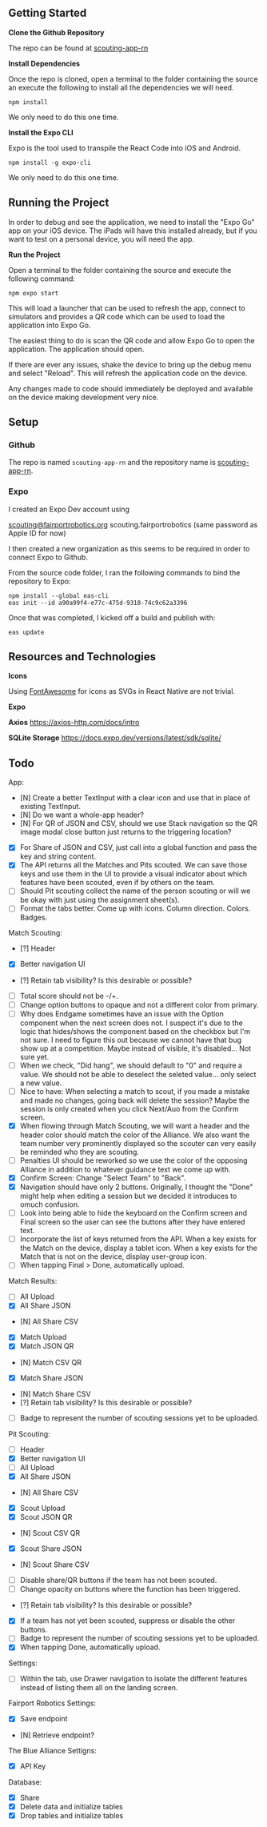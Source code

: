 ## Getting Started

**Clone the Github Repository**

The repo can be found at [scouting-app-rn](https://github.com/FairportRobotics/scouting-app-rn)

**Install Dependencies**

Once the repo is cloned, open a terminal to the folder containing the source an execute the following to install all the dependencies we will need.

```
npm install
```

We only need to do this one time.

**Install the Expo CLI**

Expo is the tool used to transpile the React Code into iOS and Android.

```
npm install -g expo-cli
```

We only need to do this one time.

## Running the Project

In order to debug and see the application, we need to install the "Expo Go" app on your iOS device. The iPads will have this installed already, but if you want to test on a personal device, you will need the app.

**Run the Project**

Open a terminal to the folder containing the source and execute the following command:

```
npm expo start
```

This will load a launcher that can be used to refresh the app, connect to simulators and provides a QR code which can be used to load the application into Expo Go.

The easiest thing to do is scan the QR code and allow Expo Go to open the application. The application should open.

If there are ever any issues, shake the device to bring up the debug menu and select "Reload". This will refresh the application code on the device.

Any changes made to code should immediately be deployed and available on the device making development very nice.

## Setup

### Github

The repo is named `scouting-app-rn` and the repository name is [scouting-app-rn](https://github.com/FairportRobotics/scouting-app-rn).

### Expo

I created an Expo Dev account using

scouting@fairportrobotics.org
scouting.fairportrobotics
(same password as Apple ID for now)

I then created a new organization as this seems to be required in order to connect Expo to Github.

From the source code folder, I ran the following commands to bind the repository to Expo:

```
npm install --global eas-cli
eas init --id a90a99f4-e77c-475d-9318-74c9c62a3396
```

Once that was completed, I kicked off a build and publish with:

```
eas update
```

## Resources and Technologies

**Icons**

Using [FontAwesome](https://fontawesome.com/search?o=r&m=free) for icons as SVGs in React Native are not trivial.

**Expo**

**Axios**
https://axios-http.com/docs/intro

**SQLite Storage**
https://docs.expo.dev/versions/latest/sdk/sqlite/

## Todo

App:

- [N] Create a better TextInput with a clear icon and use that in place of existing TextInput.
- [N] Do we want a whole-app header?
- [N] For QR of JSON and CSV, should we use Stack navigation so the QR image modal close button just returns to the triggering location?
- [x] For Share of JSON and CSV, just call into a global function and pass the key and string content.
- [x] The API returns all the Matches and Pits scouted. We can save those keys and use them in the UI to provide a visual indicator about which features have been scouted, even if by others on the team.
- [ ] Should Pit scouting collect the name of the person scouting or will we be okay with just using the assignment sheet(s).
- [ ] Format the tabs better. Come up with icons. Column direction. Colors. Badges.

Match Scouting:

- [?] Header
- [x] Better navigation UI
- [?] Retain tab visibility? Is this desirable or possible?
- [ ] Total score should not be -/+.
- [ ] Change option buttons to opaque and not a different color from primary.
- [ ] Why does Endgame sometimes have an issue with the Option component when the next screen does not. I suspect it's due to the logic that hides/shows the component based on the checkbox but I'm not sure. I need to figure this out because we cannot have that bug show up at a competition. Maybe instead of visible, it's disabled... Not sure yet.
- [ ] When we check, "Did hang", we should default to "0" and require a value. We should not be able to deselect the seleted value... only select a new value.
- [ ] Nice to have: When selecting a match to scout, if you made a mistake and made no changes, going back will delete the session? Maybe the session is only created when you click Next/Auo from the Confirm screen.
- [x] When flowing through Match Scouting, we will want a header and the header color should match the color of the Alliance. We also want the team number very prominently displayed so the scouter can very easily be reminded who they are scouting.
- [ ] Penalties UI should be reworked so we use the color of the opposing Alliance in addition to whatever guidance text we come up with.
- [x] Confirm Screen: Change "Select Team" to "Back".
- [x] Navigation should have only 2 buttons. Originally, I thought the "Done" might help when editing a session but we decided it introduces to omuch confusion.
- [ ] Look into being able to hide the keyboard on the Confirm screen and Final screen so the user can see the buttons after they have entered text.
- [ ] Incorporate the list of keys returned from the API. When a key exists for the Match on the device, display a tablet icon. When a key exists for the Match that is not on the device, display user-group icon.
- [ ] When tapping Final > Done, automatically upload.

Match Results:

- [ ] All Upload
- [x] All Share JSON
- [N] All Share CSV
- [x] Match Upload
- [x] Match JSON QR
- [N] Match CSV QR
- [x] Match Share JSON
- [N] Match Share CSV
- [?] Retain tab visibility? Is this desirable or possible?
- [ ] Badge to represent the number of scouting sessions yet to be uploaded.

Pit Scouting:

- [ ] Header
- [x] Better navigation UI
- [ ] All Upload
- [x] All Share JSON
- [N] All Share CSV
- [x] Scout Upload
- [x] Scout JSON QR
- [N] Scout CSV QR
- [x] Scout Share JSON
- [N] Scout Share CSV
- [ ] Disable share/QR buttons if the team has not been scouted.
- [ ] Change opacity on buttons where the function has been triggered.
- [?] Retain tab visibility? Is this desirable or possible?
- [x] If a team has not yet been scouted, suppress or disable the other buttons.
- [ ] Badge to represent the number of scouting sessions yet to be uploaded.
- [x] When tapping Done, automatically upload.

Settings:

- [ ] Within the tab, use Drawer navigation to isolate the different features instead of listing them all on the landing screen.

Fairport Robotics Settings:

- [x] Save endpoint
- [N] Retrieve endpoint?

The Blue Alliance Settigns:

- [x] API Key

Database:

- [x] Share
- [x] Delete data and initialize tables
- [x] Drop tables and initialize tables
